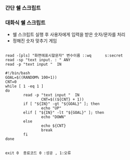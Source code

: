 ### 간단 쉘 스크립트
### 대화식 쉘 스크립트
- 쉘 스크립트 실행 후 사용자에게 입력을 받은 숫자/문자를 처리
- 정해진 숫자 맞추기 게임
```shell

read -[pls] "화면에표시할문자" 변수이름 ::wq      s:secret
read -sp "text input. : " ANY
read -p "text input "  IN

#!/bin/bash
GOAL=$((RANDOM% 100+1))
CNT=0
while [ 1 -eq 1 ]
do
        read -p "text input "  IN
                CNT=$((${CNT} + 1))
        if [ "${IN}" -gt "${GOAL}" ]; then
                echo "UP"
        elif [ "${IN}" -lt "${GOAL}" ]; then
                echo "DOWN"
        else
                echo ${CNT}
                break
        fi
done


exit 0  종료코드 0 :성공 , 1:오류
```